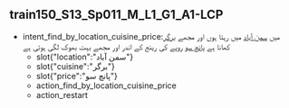 ## train150_S13_Sp011_M_L1_G1_A1-LCP
* intent_find_by_location_cuisine_price:میں [سمن آباد](location) میں رہتا ہوں اور مجھے [برگر](cuisine) کھانا ہے [پانچ سو](price) روپے کی رینج کے اندر اور مجھے بہت بھوک لگی ہوئی ہے
	- slot{"location":"سمن آباد"}
	- slot{"cuisine":"برگر"}
	- slot{"price":"پانچ سو"}
	- action_find_by_location_cuisine_price
	- action_restart